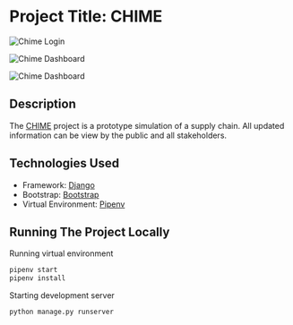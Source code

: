 # Project Title: CHIME

![Chime Login](https://ik.imagekit.io/98anbiyub/Screenshot%202024-08-07%20at%2014.49.53.png?updatedAt=1723038610984)

![Chime Dashboard](https://ik.imagekit.io/98anbiyub/Screenshot%202024-08-07%20at%2013.30.02.png?updatedAt=1723038568704)

![Chime Dashboard](https://ik.imagekit.io/98anbiyub/Screenshot%202024-08-07%20at%2014.55.17.png?updatedAt=1723038945461)

## Description 
The [CHIME](https://chime.pythonanywhere.com) project is a prototype simulation of a supply chain. All updated information can be view by the public and all stakeholders.



## Technologies Used
- Framework: [Django](https://thedjangoprojet)
- Bootstrap: [Bootstrap](https://getbootstrap.com/)
- Virtual Environment:  [Pipenv](https://pipenv.pypa.io/en/latest/)


## Running The Project Locally
Running virtual environment
```bash
pipenv start
pipenv install
```

Starting development server
```bash
python manage.py runserver
```